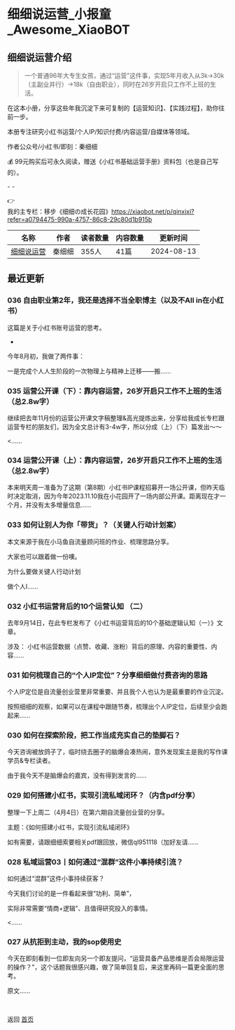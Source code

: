 # 细细说运营_小报童_Awesome_XiaoBOT

## 细细说运营介绍
> 一个普通96年大专生女孩，通过“运营”这件事，实现5年月收入从3k→30k（主副业并行）→18k（自由职业），同时在26岁开启只工作不上班的生活。    
    
在这本小册，分享这些年我沉淀下来可复制的【运营知识】、【实践过程】，助你往前一步。    
    
本册专注研究小红书运营/个人IP/知识付费/内容运营/自媒体等领域。    
    
作者公众号/小红书/即刻：秦细细    
    
💰 99元购买后可永久阅读，赠送《小红书基础运营手册》资料包（也是自己写的）。    
    
\- -    
    
👉  
我的主专栏：移步《细细の成长花园》https://xiaobot.net/p/qinxixi?refer=a0794475-990a-4757-86c8-29c80d1b915b  
  


|名称|作者|读者数量|内容数量|更新时间|
|---|---|---|---|---|
|[细细说运营](https://xiaobot.net/p/qinxixi001?refer=0b133df9-27dc-423b-8101-639049001c13)|秦细细|355人|41篇|2024-08-13|

## 最近更新
### 036 自由职业第2年，我还是选择不当全职博主（以及不All in在小红书）

这篇是关于小红书账号运营的思考。

-

今年8月初，我做了两件事：

一是完成个人人生阶段的一次物理上与精神上迁移——搬......

### 035 运营公开课（下）：靠内容运营，26岁开启只工作不上班的生活（总2.8w字）

继续把去年11月份的运营公开课文字稿整理&高光提炼出来，分享给我成长专栏跟运营专栏的朋友们，因为全文总计有3-4w字，所以分成（上）（下）篇发出～～

<......

### 034 运营公开课（上）：靠内容运营，26岁开启只工作不上班的生活（总2.8w字）

本来明天周一准备为了这期（第8期）小红书IP课程招募开一场公开课，但昨天临时决定取消，因为今年2023.11.10我在小花园开了一场内部公开课。距离现在才一个月，并没有太多增量信息......

### 033 如何让别人为你「带货」？（关键人行动计划案）

本文来源于我在小马鱼自流量顾问班的作业、梳理思路分享。

大家也可以跟着做一份噢。

为什么要做关键人行动计划

做个人I......

### 032 小红书运营背后的10个运营认知 （二）

去年9月14日，在此专栏发布了《小红书运营背后的10个基础逻辑认知（一）》文章。

涉及： 小红书运营数据（点赞、收藏、涨粉）背后的原理、内容的重要性、内容......

### 031 如何梳理自己的“个人IP定位”？分享细细做付费咨询的思路

个人IP定位是自流量创业营里非常重要、并且我个人也认为是最重要的作业沉淀。

按照细细的观察，如果可以在课程中跟随节奏，梳理出个人IP定位，后续至少会跑起来......

### 030 如何在探索阶段，把工作当成充实自己的垫脚石？

今天咨询被放鸽子了，临时绕去圈子的脑爆会凑热闹，意外发现案主是我的写作课学员&专栏读者。

由于我今天不是脑爆会的嘉宾，没有得到发言的......

### 029 如何搭建小红书，实现引流私域闭环？（内含pdf分享）

整理一下上周二（4月4日）在第六期自流量创业营的分享。

主题：《如何搭建小红书，实现引流私域闭环》

如有需要，请跟细细索要相关pdf跟回放，微信ql951118（加好友请......

### 028 私域运营03丨如何通过“混群”这件小事持续引流？

如何通过“混群”这件小事持续获客？

今天我们讨论的是一件看起来很“功利、简单”，

实际非常需要“情商+逻辑”、且值得研究投入的事情。

<......

### 027 从抗拒到主动，我的sop使用史

今天在即刻看到一位即友向另一个即友提问，“运营具备产品思维是否会局限运营的操作？”，这个话题我很感兴趣，做了简单回复后，来这里再码一篇更全面的思考。

原文......


<a href="https://github.com/Reno9527/awesome-xiaobot" style="color: white; text-decoration: none;">awesome-xiaobot</a>

返回 [首页](../README.md)
